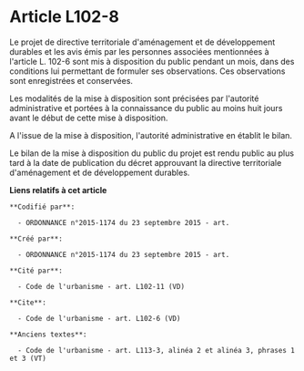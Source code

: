 # Article L102-8

Le projet de directive territoriale d'aménagement et de développement durables et les avis émis par les personnes associées
mentionnées à l'article L. 102-6 sont mis à disposition du public pendant un mois, dans des conditions lui permettant de
formuler ses observations. Ces observations sont enregistrées et conservées. 

Les modalités de la mise à disposition sont précisées par l'autorité administrative et portées à la connaissance du public au
moins huit jours avant le début de cette mise à disposition. 

A l'issue de la mise à disposition, l'autorité administrative en établit le bilan. 

Le bilan de la mise à disposition du public du projet est rendu public au plus tard à la date de publication du décret
approuvant la directive territoriale d'aménagement et de développement durables.

**Liens relatifs à cet article**

	**Codifié par**:

	  - ORDONNANCE n°2015-1174 du 23 septembre 2015 - art.

	**Créé par**:

	  - ORDONNANCE n°2015-1174 du 23 septembre 2015 - art.

	**Cité par**:

	  - Code de l'urbanisme - art. L102-11 (VD)

	**Cite**:

	  - Code de l'urbanisme - art. L102-6 (VD)

	**Anciens textes**:

	  - Code de l'urbanisme - art. L113-3, alinéa 2 et alinéa 3, phrases 1 et 3 (VT)
